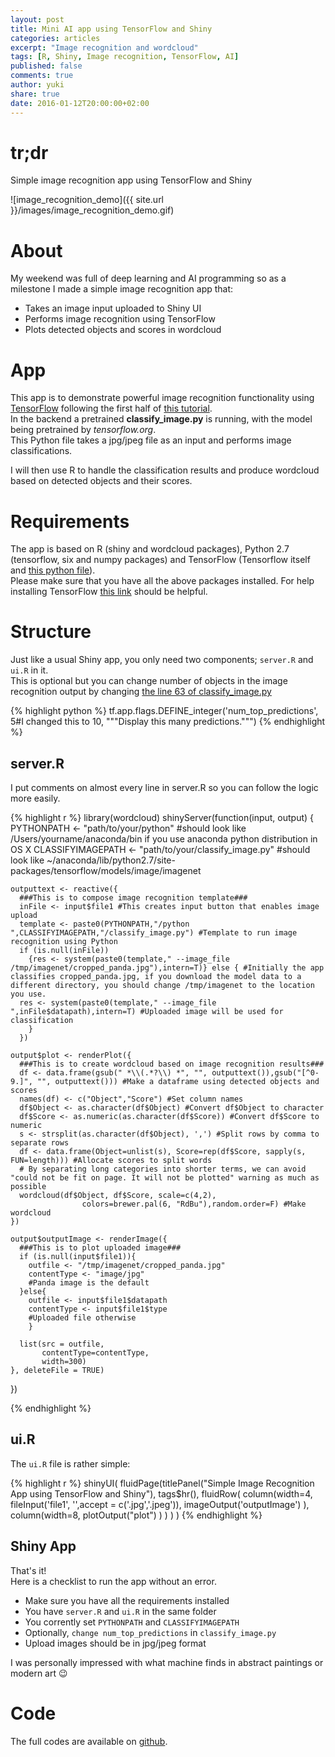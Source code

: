```yaml
---
layout: post
title: Mini AI app using TensorFlow and Shiny
categories: articles
excerpt: "Image recognition and wordcloud"
tags: [R, Shiny, Image recognition, TensorFlow, AI]
published: false
comments: true
author: yuki
share: true
date: 2016-01-12T20:00:00+02:00
---
```


# tr;dr

<span class = "dropcap">S</span>imple image recognition app using TensorFlow and Shiny

![image_recognition_demo]({{ site.url }}/images/image_recognition_demo.gif)

# About
My weekend was full of deep learning and AI programming so as a milestone I made a simple image recognition app that:  

- Takes an image input uploaded to Shiny UI  
- Performs image recognition using TensorFlow  
- Plots detected objects and scores in wordcloud  

# App
This app is to demonstrate powerful image recognition functionality using [TensorFlow](https://www.tensorflow.org/) following the first half of [this tutorial](https://www.tensorflow.org/versions/master/tutorials/image_recognition/index.html).  
In the backend a pretrained **classify_image.py** is running, with the model being pretrained by *tensorflow.org*.  
This Python file takes a jpg/jpeg file as an input and performs image classifications.  

I will then use R to handle the classification results and produce wordcloud based on detected objects and their scores.  


# Requirements
The app is based on R (shiny and wordcloud packages), Python 2.7 (tensorflow, six and numpy packages) and TensorFlow (Tensorflow itself and [this python file](https://github.com/tensorflow/tensorflow/blob/master/tensorflow/models/image/imagenet/classify_image.py)).  
Please make sure that you have all the above packages installed. For help installing TensorFlow [this link](https://www.tensorflow.org/versions/master/get_started/os_setup.html#download-and-setup) should be helpful.

# Structure
Just like a usual Shiny app, you only need two components; `server.R` and `ui.R` in it.  
This is optional but you can change number of objects in the image recognition output by changing [the line 63 of classify_image.py](https://github.com/tensorflow/tensorflow/blob/master/tensorflow/models/image/imagenet/classify_image.py#L63)

{% highlight python %}
tf.app.flags.DEFINE_integer('num_top_predictions', 5#I changed this to 10,
                            """Display this many predictions.""")
{% endhighlight %}

 
 

## server.R

I put comments on almost every line in server.R so you can follow the logic more easily.  

{% highlight r %}
library(wordcloud)
shinyServer(function(input, output) {
    PYTHONPATH <- "path/to/your/python"  #should look like /Users/yourname/anaconda/bin if you use anaconda python distribution in OS X
    CLASSIFYIMAGEPATH <- "path/to/your/classify_image.py" #should look like ~/anaconda/lib/python2.7/site-packages/tensorflow/models/image/imagenet
    
    outputtext <- reactive({
      ###This is to compose image recognition template###
      inFile <- input$file1 #This creates input button that enables image upload
      template <- paste0(PYTHONPATH,"/python ",CLASSIFYIMAGEPATH,"/classify_image.py") #Template to run image recognition using Python
      if (is.null(inFile))
        {res <- system(paste0(template," --image_file /tmp/imagenet/cropped_panda.jpg"),intern=T)} else { #Initially the app classifies cropped_panda.jpg, if you download the model data to a different directory, you should change /tmp/imagenet to the location you use. 
      res <- system(paste0(template," --image_file ",inFile$datapath),intern=T) #Uploaded image will be used for classification
        }
      })
    
    output$plot <- renderPlot({
      ###This is to create wordcloud based on image recognition results###
      df <- data.frame(gsub(" *\\(.*?\\) *", "", outputtext()),gsub("[^0-9.]", "", outputtext())) #Make a dataframe using detected objects and scores
      names(df) <- c("Object","Score") #Set column names
      df$Object <- as.character(df$Object) #Convert df$Object to character
      df$Score <- as.numeric(as.character(df$Score)) #Convert df$Score to numeric
      s <- strsplit(as.character(df$Object), ',') #Split rows by comma to separate rows
      df <- data.frame(Object=unlist(s), Score=rep(df$Score, sapply(s, FUN=length))) #Allocate scores to split words
      # By separating long categories into shorter terms, we can avoid "could not be fit on page. It will not be plotted" warning as much as possible
      wordcloud(df$Object, df$Score, scale=c(4,2),
                    colors=brewer.pal(6, "RdBu"),random.order=F) #Make wordcloud
    })
    
    output$outputImage <- renderImage({
      ###This is to plot uploaded image###
      if (is.null(input$file1)){
        outfile <- "/tmp/imagenet/cropped_panda.jpg"
        contentType <- "image/jpg"
        #Panda image is the default
      }else{
        outfile <- input$file1$datapath
        contentType <- input$file1$type
        #Uploaded file otherwise
        }
      
      list(src = outfile,
           contentType=contentType,
           width=300)
    }, deleteFile = TRUE)
})

{% endhighlight %}



## ui.R

The `ui.R` file is rather simple: 

{% highlight r %}
shinyUI(
  fluidPage(titlePanel("Simple Image Recognition App using TensorFlow and Shiny"),
            tags$hr(),
            fluidRow(
              column(width=4,
                     fileInput('file1', '',accept = c('.jpg','.jpeg')),
                     imageOutput('outputImage')
                     ),
              column(width=8,
                     plotOutput("plot")
                     )
              )
            )
  )
{% endhighlight %}

## Shiny App

That's it!  
Here is a checklist to run the app without an error.

- Make sure you have all the requirements installed   
- You have `server.R` and `ui.R` in the same folder  
- You corrently set `PYTHONPATH` and `CLASSIFYIMAGEPATH`  
- Optionally, `change num_top_predictions` in `classify_image.py`
- Upload images should be in jpg/jpeg format

I was personally impressed with what machine finds in abstract paintings or modern art &#128521;

# Code
The full codes are available on [github](https://github.com/yukiegosapporo/2016-01-12-mini-ai-app-using-tensorflow-and-shiny).
